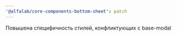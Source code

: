 ```yaml
---
'@alfalab/core-components-bottom-sheet': patch
---
```


Повышена специфичность стилей, конфликтующих с base-modal
